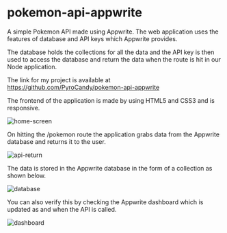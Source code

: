 # pokemon-api-appwrite

A simple Pokemon API made using Appwrite. The web application uses the features of database and API keys which Appwrite provides. 

The database holds the collections for all the data and the API key is then used to access the database and return the data when the route is hit in our Node application. 

The link for my project is available at https://github.com/PyroCandy/pokemon-api-appwrite

The frontend of the application is made by using HTML5 and CSS3 and is responsive. 

![home-screen](https://i.imgur.com/u4anqn3.png)

On hitting the /pokemon route the application grabs data from the Appwrite database and returns it to the user. 

![api-return](https://i.imgur.com/nZhvjcz.png)

The data is stored in the Appwrite database in the form of a collection as shown below. 

![database](https://i.imgur.com/QwlE8SF.png)

You can also verify this by checking the Appwrite dashboard which is updated as and when the API is called. 

![dashboard](https://i.imgur.com/zJOfoRR.png)